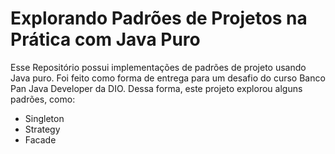 # Explorando Padrões de Projetos na Prática com Java Puro

Esse Repositório possui implementações de padrões de projeto usando Java puro. Foi feito como forma de entrega para um desafio do curso Banco Pan Java Developer da DIO. Dessa forma, este projeto explorou alguns padrões, como:
- Singleton
- Strategy
- Facade
